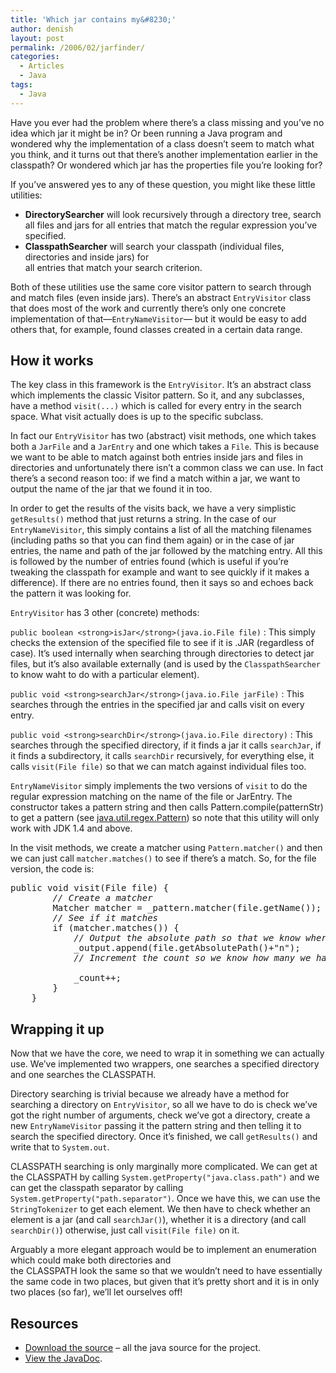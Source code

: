 ```yaml
---
title: 'Which jar contains my&#8230;'
author: denish
layout: post
permalink: /2006/02/jarfinder/
categories:
  - Articles
  - Java
tags:
  - Java
---
```

Have you ever had the problem where there&#8217;s a class missing and you&#8217;ve no idea which jar it might be in? Or been running a Java program and wondered why the implementation of a class doesn&#8217;t seem to match what you think, and it turns out that there&#8217;s another implementation earlier in the classpath? Or wondered which jar has the properties file you&#8217;re looking for?

If you&#8217;ve answered yes to any of these question, you might like these little utilities<!--more-->:

  * **DirectorySearcher** will look recursively through a directory tree, search all files and jars for all entries that match the regular expression you&#8217;ve specified.
  * **ClasspathSearcher** will search your classpath (individual files, directories and inside jars) for  
    all entries that match your search criterion.

Both of these utilities use the same core visitor pattern to search through and match files (even inside jars). There&#8217;s an abstract `EntryVisitor` class that does most of the work and currently there&#8217;s only one concrete implementation of that—`EntryNameVisitor`— but it would be easy to add others that, for example, found classes created in a certain data range.

## How it works

The key class in this framework is the `EntryVisitor`. It&#8217;s an abstract class which implements the classic Visitor pattern. So it, and any subclasses, have a method `visit(...)` which is called for every entry in the search space. What visit actually does is up to the specific subclass.

In fact our `EntryVisitor` has two (abstract) visit methods, one which takes both a `JarFile` and a `JarEntry` and one which takes a `File`. This is because we want to be able to match against both entries inside jars and files in directories and unfortunately there isn&#8217;t a common class we can use. In fact there&#8217;s a second reason too: if we find a match within a jar, we want to output the name of the jar that we found it in too.

In order to get the results of the visits back, we have a very simplistic `getResults()` method that just returns a string. In the case of our `EntryNameVisitor`, this simply contains a list of all the matching filenames (including paths so that you can find them again) or in the case of jar entries, the name and path of the jar followed by the matching entry. All this is followed by the number of entries found (which is useful if you&#8217;re tweaking the classpath for example and want to see quickly if it makes a difference). If there are no entries found, then it says so and echoes back the pattern it was looking for.

`EntryVisitor` has 3 other (concrete) methods:

`public boolean <strong>isJar</strong>(java.io.File file)`
:   This simply checks the extension of the specified file to see if it is .JAR (regardless of case). It&#8217;s used internally when searching through directories to detect jar files, but it&#8217;s also available externally (and is used by the `ClasspathSearcher` to know waht to do with a particular element).

`public void <strong>searchJar</strong>(java.io.File jarFile)`
:   This searches through the entries in the specified jar and calls visit on every entry.

`public void <strong>searchDir</strong>(java.io.File directory)`
:   This searches through the specified directory, if it finds a jar it calls `searchJar`, if it finds a subdirectory, it calls `searchDir` recursively, for everything else, it calls `visit(File file)` so that we can match against individual files too.

`EntryNameVisitor` simply implements the two versions of `visit` to do the regular expression matching on the name of the file or JarEntry. The constructor takes a pattern string and then calls Pattern.compile(patternStr) to get a pattern (see [java.util.regex.Pattern][1]) so note that this utility will only work with JDK 1.4 and above.

In the visit methods, we create a matcher using `Pattern.matcher()` and then we can just call `matcher.matches()` to see if there&#8217;s a match. So, for the file version, the code is:

<pre class="brush:java">public void visit(File file) {
        <em>// Create a matcher</em>
        Matcher matcher = _pattern.matcher(file.getName());
        <em>// See if it matches</em>
        if (matcher.matches()) {
            <em>// Output the absolute path so that we know where the file is</em>
            _output.append(file.getAbsolutePath()+"n");
            <em>// Increment the count so we know how many we have found</em>

            _count++;
        }
    }</pre>

## Wrapping it up

Now that we have the core, we need to wrap it in something we can actually use. We&#8217;ve implemented two wrappers, one searches a specified directory and one searches the CLASSPATH.

Directory searching is trivial because we already have a method for searching a directory on `EntryVisitor`, so all we have to do is check we&#8217;ve got the right number of arguments, check we&#8217;ve got a directory, create a new `EntryNameVisitor` passing it the pattern string and then telling it to search the specified directory. Once it&#8217;s finished, we call `getResults()` and write that to `System.out`.

CLASSPATH searching is only marginally more complicated. We can get at the CLASSPATH by calling `System.getProperty("java.class.path")` and we can get the classpath separator by calling `System.getProperty("path.separator")`. Once we have this, we can use the `StringTokenizer` to get each element. We then have to check whether an element is a jar (and call `searchJar()`), whether it is a directory (and call `searchDir()`) otherwise, just call `visit(File file)` on it.

Arguably a more elegant approach would be to implement an enumeration which could make both directories and  
the CLASSPATH look the same so that we wouldn&#8217;t need to have essentially the same code in two places, but given that it&#8217;s pretty short and it is in only two places (so far), we&#8217;ll let ourselves off!

## Resources

  * [Download the source][2] – all the java source for the project.
  * [View the JavaDoc][3].

 [1]: http://java.sun.com/j2se/1.4.2/docs/api/java/util/regex/Pattern.html
 [2]: /articles/jarSearchSrc.zip
 [3]: /articles/jarfinder/index.html
